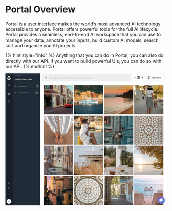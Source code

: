 # Portal Overview

Portal is a user interface makes the world’s most advanced AI technology accessible to anyone. Portal offers powerful tools for the full AI lifecycle. Portal provides a seamless, end-to-end AI workspace that you can use to manage your data, annotate your inputs, build custom AI models, search, sort and organize you AI projects.

{% hint style="info" %}
Anything that you can do in Portal, you can also do directly with our API. If you want to build powerful UIs, you can do so with our API.
{% endhint %}

![](../.gitbook/assets/portal_med_tones%20%282%29%20%282%29%20%282%29%20%282%29%20%282%29%20%282%29%20%282%29%20%282%29.jpg)

